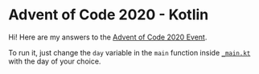 # Advent of Code 2020 - Kotlin
Hi! Here are my answers to the [Advent of Code 2020 Event](https://adventofcode.com/2020).

To run it, just change the `day` variable in the `main` function inside [`_main.kt`](src/_main.kt) with the day of your choice.
